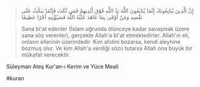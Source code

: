 > إِنَّ الَّذِينَ يُبَايِعُونَكَ إِنَّمَا يُبَايِعُونَ اللَّهَ يَدُ اللَّهِ فَوْقَ أَيْدِيهِمْ فَمَن نَّكَثَ فَإِنَّمَا يَنكُثُ عَلَى نَفْسِهِ وَمَنْ أَوْفَى بِمَا عَاهَدَ عَلَيْهُ اللَّهَ فَسَيُؤْتِيهِ أَجْرًا عَظِيمًا

> Sana bi'at edenler (İslam uğrunda ölünceye kadar savaşmak üzere sana söz verenler), gerçekte Allah'a bi'at etmektedirler. Allah'ın eli, onların ellerinin üzerindedir. Kim ahdini bozarsa, kendi aleyhine bozmuş olur. Ve kim Allah'a verdiği sözü tutarsa Allah ona büyük bir mükafat verecektir.

Süleyman Ateş Kur'an-ı Kerim ve Yüce Meali

#kuran

